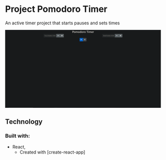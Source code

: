 # Project Pomodoro Timer

An active timer project that starts pauses and sets times

![](Pomodoro/pomodoro.PNG)

## Technology

### Built with:
* React,
    * Created with [create-react-app]
